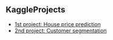 ## KaggleProjects
* [1st project: House price prediction](https://github.com/yingyuGit/KaggleProjects/blob/main/house-price-prediction-simple-ml.ipynb)
* [2nd project: Customer segmentation](https://github.com/yingyuGit/kaggle-projects/blob/main/customer-segmentation-ml-.ipynb)
